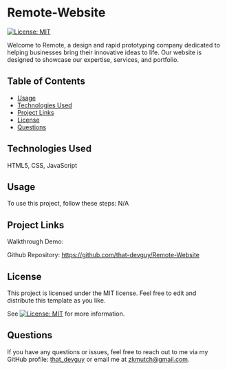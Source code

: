 # Remote-Website
[![License: MIT](https://img.shields.io/badge/License-MIT-yellow.svg)](https://opensource.org/licenses/MIT)
  
Welcome to Remote, a design and rapid prototyping company dedicated to helping businesses bring their innovative ideas to life. Our website is designed to showcase our expertise, services, and portfolio.
  
  
## Table of Contents

- [Usage](#usage)
- [Technologies Used](#technologies-used)
- [Project Links](#project-links)
- [License](#license)
- [Questions](#questions)

## Technologies Used

HTML5, CSS, JavaScript
  
## Usage
  
To use this project, follow these steps:
N/A

## Project Links
  
Walkthrough Demo:

Github Repository: https://github.com/that-devguy/Remote-Website

## License

This project is licensed under the MIT license. Feel free to edit and distribute this template as you like.

See [![License: MIT](https://img.shields.io/badge/License-MIT-yellow.svg)](https://opensource.org/licenses/MIT) for more information.

## Questions

If you have any questions or issues, feel free to reach out to me via my GitHub profile: [that_devguy](https://github.com/that_devguy) or email me at zkmutch@gmail.com.
